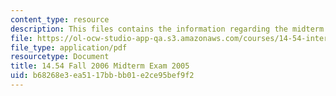```yaml
---
content_type: resource
description: This files contains the information regarding the midterm exam 2005.
file: https://ol-ocw-studio-app-qa.s3.amazonaws.com/courses/14-54-international-trade-fall-2016/b68268e3ea5117bbbb01e2ce95bef9f2_MIT14_54F16_Midterm2005.pdf
file_type: application/pdf
resourcetype: Document
title: 14.54 Fall 2006 Midterm Exam 2005
uid: b68268e3-ea51-17bb-bb01-e2ce95bef9f2
---
```

